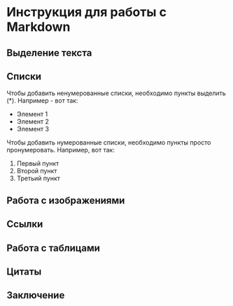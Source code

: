 # Инструкция для работы с Markdown

## Выделение текста

## Списки


Чтобы добавить ненумерованные списки, необходимо пункты выделить (*). Например - вот так:
* Элемент 1
* Элемент 2
* Элемент 3


Чтобы добавить нумерованные списки, необходимо пункты просто пронумеровать. Например, вот так:
1. Первый пункт
2. Второй пункт
3. Третьий пункт

## Работа с изображениями

## Cсылки

## Работа с таблицами

## Цитаты

## Заключение